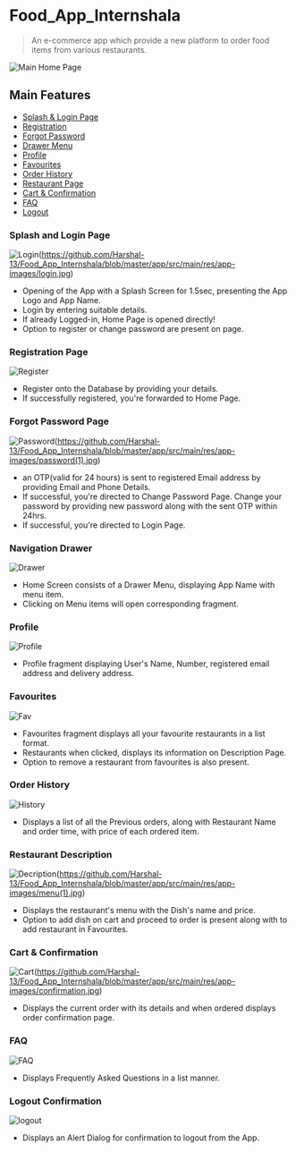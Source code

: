 # Food_App_Internshala

> An e-commerce app which provide a new platform to order food items from various restaurants.

![Main Home Page](https://github.com/Harshal-13/Food_App_Internshala/blob/master/app/src/main/res/app-images/home-screen.jpg)

## Main Features
- [Splash & Login Page](#login)
- [Registration](#register)
- [Forgot Password](#password)
- [Drawer Menu](#drawer)
- [Profile](#profile)
- [Favourites](#fav)
- [Order History](#history)
- [Restaurant Page](#description)
- [Cart & Confirmation](#cart)
- [FAQ](#faq)
- [Logout](#logout)

### Splash and Login Page
![Login](https://github.com/Harshal-13/Food_App_Internshala/blob/master/app/src/main/res/app-images/splash_page.jpg)(https://github.com/Harshal-13/Food_App_Internshala/blob/master/app/src/main/res/app-images/login.jpg)
- Opening of the App with a Splash Screen for 1.5sec, presenting the App Logo and App Name.
- Login by entering suitable details. 
- If already Logged-in, Home Page is opened directly!
- Option to register or change password are present on page.

### Registration Page
![Register](https://github.com/Harshal-13/Food_App_Internshala/blob/master/app/src/main/res/app-images/register.jpg)
- Register onto the Database by providing your details. 
- If successfully registered, you're forwarded to Home Page.

### Forgot Password Page
![Password](https://github.com/Harshal-13/Food_App_Internshala/blob/master/app/src/main/res/app-images/password.jpg)(https://github.com/Harshal-13/Food_App_Internshala/blob/master/app/src/main/res/app-images/password(1).jpg)
- an OTP(valid for 24 hours) is sent to registered Email address by providing Email and Phone Details.
- If successful, you're directed to Change Password Page. Change your password by providing new password along with the sent OTP within 24hrs.
- If successful, you're directed to Login Page.

### Navigation Drawer
![Drawer](https://github.com/Harshal-13/Food_App_Internshala/blob/master/app/src/main/res/app-images/drawer.jpg)
- Home Screen consists of a Drawer Menu, displaying App Name with menu item.
- Clicking on Menu items will open corresponding fragment.

### Profile
![Profile](https://github.com/Harshal-13/Food_App_Internshala/blob/master/app/src/main/res/app-images/profile.jpg)
- Profile fragment displaying User's Name, Number, registered email address and delivery address.

### Favourites
![Fav](https://github.com/Harshal-13/Food_App_Internshala/blob/master/app/src/main/res/app-images/favourites.jpg)
- Favourites fragment displays all your favourite restaurants in a list format.
- Restaurants when clicked, displays its information on Description Page.
- Option to remove a restaurant from favourites is also present.

### Order History
![History](https://github.com/Harshal-13/Food_App_Internshala/blob/master/app/src/main/res/app-images/history.jpg)
- Displays a list of all the Previous orders, along with Restaurant Name and order time, with price of each ordered item.

### Restaurant Description
![Decription](https://github.com/Harshal-13/Food_App_Internshala/blob/master/app/src/main/res/app-images/menu.jpg)(https://github.com/Harshal-13/Food_App_Internshala/blob/master/app/src/main/res/app-images/menu(1).jpg)
- Displays the restaurant's menu with the Dish's name and price.
- Option to add dish on cart and proceed to order is present along with to add restaurant in Favourites.

### Cart & Confirmation
![Cart](https://github.com/Harshal-13/Food_App_Internshala/blob/master/app/src/main/res/app-images/cart.jpg)(https://github.com/Harshal-13/Food_App_Internshala/blob/master/app/src/main/res/app-images/confirmation.jpg)
- Displays the current order with its details and when ordered displays order confirmation page.

### FAQ
![FAQ](https://github.com/Harshal-13/Food_App_Internshala/blob/master/app/src/main/res/app-images/faq.jpg)
- Displays Frequently Asked Questions in a list manner.

### Logout Confirmation
![logout](https://github.com/Harshal-13/Food_App_Internshala/blob/master/app/src/main/res/app-images/logout.jpg)
- Displays an Alert Dialog for confirmation to logout from the App. 